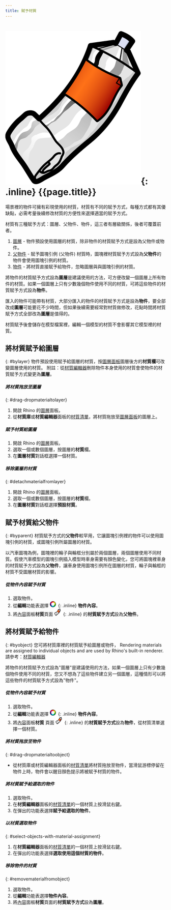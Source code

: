 ```yaml
---
title: 賦予材質
---
```


# ![images/paint.svg](images/paint.svg){: .inline} {{page.title}}
場景裡的物件可擁有彩現使用的材質，材質有不同的賦予方式，每種方式都有其優缺點，必需考量後續修改材質的方便性來選擇適當的賦予方式。

材質有三種賦予方式：圖層、父物件、物件，這三者有層級關係，後者可覆蓋前者。

 1. [圖層](#bylayer) - 物件預設使用圖層的材質，除非物件的材質賦予方式是設為父物件或物件。
 2. [父物件](#byparent) - 賦予圖塊引例 (父物件) 材質時，圖塊裡材質賦予方式設為**父物件**的物件會使用圖塊引例的材質。
 3. [物件](#byobject) - 將材質直接賦予給物件，忽略圖層與與圖塊引例的材質。

將物件的材質賦予方式設為**圖層**是建議使用的方法，可方便改變一個圖層上所有物件的材質。如果一個圖層上只有少數幾個物件使用不同的材質，可將這些物件的材質賦予方式設為**物件**。

匯入的物件可能帶有材質，大部分匯入的物件的材質賦予方式是設為**物件**，要全部改成**圖層**可能要花不少時間，但如果後續需要經常對材質做修改，花點時間將材質賦予方式全部改為**圖層**是值得的。 

材質賦予後會儲存在模型檔案裡，編輯一個模型的材質不會影響其它模型裡的材質。

## 將材質賦予給圖層
{: #bylayer}
物件預設使用賦予給圖層的材質，按[圖層面板](http://docs.mcneel.com/rhino/5/help/zh-tw/commands/layer.htm)圖層後方的**材質欄**可改變圖層使用的材質。
附註：從[材質編輯器](material-editor.html)刪除物件本身使用的材質會使物件的材質賦予方式變更為**圖層**。

##### 將材質拖放至圖層
{: #drag-dropmaterialtolayer}
1. 開啟 Rhino 的[圖層](http://docs.mcneel.com/rhino/5/help/zh-tw/commands/layer.htm)面板。
1. 從**材質庫**或**材質編輯器**面板的[材質清單](material-editor.html#material_list)，將材質拖放至[圖層面板](http://docs.mcneel.com/rhino/5/help/zh-tw/commands/layer.htm)的圖層上。

##### 賦予材質給圖層
1. 開啟 Rhino 的[圖層](http://docs.mcneel.com/rhino/5/help/zh-tw/commands/layer.htm)面板。
1. 選取一個或數個圖層，按圖層的**材質**欄。
1. 在**圖層材質**對話框選擇一個材質。

##### 移除圖層的材質
{: #detachmaterialfromlayer}
1. 開啟 Rhino 的[圖層](http://docs.mcneel.com/rhino/5/help/zh-tw/commands/layer.htm)面板。
1. 選取一個或數個圖層，按圖層的**材質**欄。
1. 在**圖層材質**對話框選擇**預設材質**。

## 賦予材質給父物件
{: #byparent}
材質賦予方式的**父物件**較罕用，它讓圖塊引例裡的物件可以使用圖塊引例的材質，或圖塊引例所屬圖層的材質。

以汽車圖塊為例，圖塊裡的輪子與輪框分別屬於兩個圖層，兩個圖層使用不同材質。假使汽車模型的圖塊引例插入模型時車身需要有顏色變化，您可將圖塊裡車身的材質賦予方式設為**父物件**，讓車身使用圖塊引例所在圖層的材質，輪子與輪框的材質不受圖層材質的影響。

##### 從物件內容賦予材質
1. 選取物件。
1. 從**編輯**功能表選擇 ![images/properties.png](images/properties.png){: .inline} **物件內容**。
1. 將[內容](properties-object.html)面板**材質**頁面 ![images/materialtab.png](images/materialtab.png){: .inline} 的**材質賦予方式**設為**父物件**。

## 將材質賦予給物件
{: #byobject}
您可將材質庫裡的材質賦予給圖層或物件， Rendering materials are assigned to individual objects and are used by Rhino's built-in renderer.
請參考：[材質編輯器](material-editor.html)

將物件的材質賦予方式設為"圖層"是建議使用的方法，如果一個圖層上只有少數幾個物件使用不同的材質，您又不想為了這些物件建立另一個圖層，這種情形可以將這些物件的材質賦予方式設為"物件"。

##### 從物件內容賦予材質
1. 選取物件。
1. 從**編輯**功能表選擇 ![images/properties.png](images/properties.png){: .inline} **物件內容**。
1. 將[內容](properties-object.html)面板**材質** 頁面 ![images/materialtab.png](images/materialtab.png){: .inline} 的**材質賦予方式**設為**物件**，從材質清單選擇一個材質。

##### 將材質拖放至物件
{: #drag-dropmaterialtoobject}

 * 從材質庫或材質編輯器面板的[材質清單](material-editor.html#material_list)將材質拖放至物件，當滑鼠游標停留在物件上時，物件會以醒目顏色提示將被賦予材質的物件。

##### 將材質賦予給選取的物件
1. 選取物件。
1. 在**材質編輯器**面板的[材質清單](material-editor.html#material_list)的一個材質上按滑鼠右鍵。
1. 在彈出的功能表選擇**賦予給選取的物件**。

##### 以材質選取物件
{: #select-objects-with-material-assignment}
1. 在**材質編輯器**面板的[材質清單](material-editor.html#material_list)的一個材質上按滑鼠右鍵。
1. 在彈出的功能表選擇**選取使用這個材質的物件**。

##### 移除物件的材質
{: #removematerialfromobject}
1. 選取物件。
1. 從**編輯**功能表選擇**物件內容**。
1. 將[內容](properties-object.html)面板**材質**頁面的**材質賦予方式**設為**圖層**。
